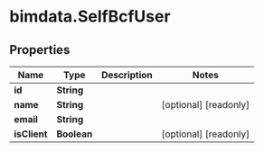 # bimdata.SelfBcfUser

## Properties

Name | Type | Description | Notes
------------ | ------------- | ------------- | -------------
**id** | **String** |  | 
**name** | **String** |  | [optional] [readonly] 
**email** | **String** |  | 
**isClient** | **Boolean** |  | [optional] [readonly] 


